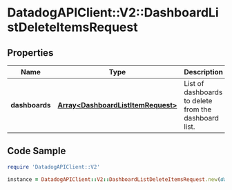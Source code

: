 # DatadogAPIClient::V2::DashboardListDeleteItemsRequest

## Properties

Name | Type | Description | Notes
------------ | ------------- | ------------- | -------------
**dashboards** | [**Array&lt;DashboardListItemRequest&gt;**](DashboardListItemRequest.md) | List of dashboards to delete from the dashboard list. | [optional] 

## Code Sample

```ruby
require 'DatadogAPIClient::V2'

instance = DatadogAPIClient::V2::DashboardListDeleteItemsRequest.new(dashboards: null)
```


